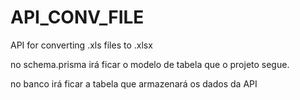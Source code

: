 # API_CONV_FILE
 API for converting .xls files to .xlsx

no schema.prisma irá ficar o modelo de tabela que o projeto segue.

no banco irá ficar a tabela que armazenará os dados da API